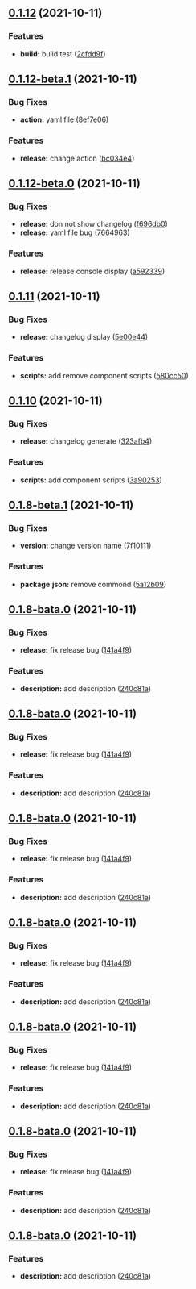 ## [0.1.12](https://github.com/Hgwxxdd/ladder-ui/compare/v0.1.12-beta.1...v0.1.12) (2021-10-11)


### Features

* **build:** build test ([2cfdd9f](https://github.com/Hgwxxdd/ladder-ui/commit/2cfdd9f840e61bb6527b2c85355497ed83d929da))



## [0.1.12-beta.1](https://github.com/Hgwxxdd/ladder-ui/compare/v0.1.12-beta.0...v0.1.12-beta.1) (2021-10-11)


### Bug Fixes

* **action:** yaml file ([8ef7e06](https://github.com/Hgwxxdd/ladder-ui/commit/8ef7e063335e50f484a6b84dd895f80c9a854acc))


### Features

* **release:** change action ([bc034e4](https://github.com/Hgwxxdd/ladder-ui/commit/bc034e4c54e9fe7e659625748a776ca920f25834))



## [0.1.12-beta.0](https://github.com/Hgwxxdd/ladder-ui/compare/v0.1.11...v0.1.12-beta.0) (2021-10-11)


### Bug Fixes

* **release:** don not show changelog ([f696db0](https://github.com/Hgwxxdd/ladder-ui/commit/f696db0ecaf23c9dd80de1e1bfe597fa80e93aa8))
* **release:** yaml file bug ([7664963](https://github.com/Hgwxxdd/ladder-ui/commit/766496339f50066803be19f87da51eb3ad90fb81))


### Features

* **release:** release console display ([a592339](https://github.com/Hgwxxdd/ladder-ui/commit/a592339df3408fb5aac1a4b77177cada7a46c559))



## [0.1.11](https://github.com/Hgwxxdd/ladder-ui/compare/v0.1.10...v0.1.11) (2021-10-11)


### Bug Fixes

* **release:** changelog display ([5e00e44](https://github.com/Hgwxxdd/ladder-ui/commit/5e00e44909c10a45d1f2c39368437ff7da953b2e))


### Features

* **scripts:** add remove component scripts ([580cc50](https://github.com/Hgwxxdd/ladder-ui/commit/580cc50cb985df681873bbb85412d38d3fe2bf0e))



## [0.1.10](https://github.com/Hgwxxdd/ladder-ui/compare/v0.1.8...v0.1.10) (2021-10-11)


### Bug Fixes

* **release:** changelog generate ([323afb4](https://github.com/Hgwxxdd/ladder-ui/commit/323afb4ad357ca46bae9fb3452ed2cfe477b2432))


### Features

* **scripts:** add component scripts ([3a90253](https://github.com/Hgwxxdd/ladder-ui/commit/3a9025358b63fa04086937601f16bb4501a4cc09))



## [0.1.8-beta.1](https://github.com/Hgwxxdd/ladder-ui/compare/v0.1.8-bata.1...v0.1.8-beta.1) (2021-10-11)


### Bug Fixes

* **version:** change version name ([7f10111](https://github.com/Hgwxxdd/ladder-ui/commit/7f1011170c20202e8874e1bfd48f905297fd4925))


### Features

* **package.json:** remove commond ([5a12b09](https://github.com/Hgwxxdd/ladder-ui/commit/5a12b09b3ead450bc658779bbc28d96fb3baf987))



## [0.1.8-bata.0](https://github.com/Hgwxxdd/ladder-ui/compare/v0.1.7-beta.0...v0.1.8-bata.0) (2021-10-11)


### Bug Fixes

* **release:** fix release bug ([141a4f9](https://github.com/Hgwxxdd/ladder-ui/commit/141a4f9d7a97e4dd19486492ee5e12deee2df9e9))


### Features

* **description:** add description ([240c81a](https://github.com/Hgwxxdd/ladder-ui/commit/240c81a652d5b8a63d88b0b8e33f30254cf30490))



## [0.1.8-bata.0](https://github.com/Hgwxxdd/ladder-ui/compare/v0.1.7-beta.0...v0.1.8-bata.0) (2021-10-11)


### Bug Fixes

* **release:** fix release bug ([141a4f9](https://github.com/Hgwxxdd/ladder-ui/commit/141a4f9d7a97e4dd19486492ee5e12deee2df9e9))


### Features

* **description:** add description ([240c81a](https://github.com/Hgwxxdd/ladder-ui/commit/240c81a652d5b8a63d88b0b8e33f30254cf30490))



## [0.1.8-bata.0](https://github.com/Hgwxxdd/ladder-ui/compare/v0.1.7-beta.0...v0.1.8-bata.0) (2021-10-11)


### Bug Fixes

* **release:** fix release bug ([141a4f9](https://github.com/Hgwxxdd/ladder-ui/commit/141a4f9d7a97e4dd19486492ee5e12deee2df9e9))


### Features

* **description:** add description ([240c81a](https://github.com/Hgwxxdd/ladder-ui/commit/240c81a652d5b8a63d88b0b8e33f30254cf30490))



## [0.1.8-bata.0](https://github.com/Hgwxxdd/ladder-ui/compare/v0.1.7-beta.0...v0.1.8-bata.0) (2021-10-11)


### Bug Fixes

* **release:** fix release bug ([141a4f9](https://github.com/Hgwxxdd/ladder-ui/commit/141a4f9d7a97e4dd19486492ee5e12deee2df9e9))


### Features

* **description:** add description ([240c81a](https://github.com/Hgwxxdd/ladder-ui/commit/240c81a652d5b8a63d88b0b8e33f30254cf30490))



## [0.1.8-bata.0](https://github.com/Hgwxxdd/ladder-ui/compare/v0.1.7-beta.0...v0.1.8-bata.0) (2021-10-11)


### Bug Fixes

* **release:** fix release bug ([141a4f9](https://github.com/Hgwxxdd/ladder-ui/commit/141a4f9d7a97e4dd19486492ee5e12deee2df9e9))


### Features

* **description:** add description ([240c81a](https://github.com/Hgwxxdd/ladder-ui/commit/240c81a652d5b8a63d88b0b8e33f30254cf30490))



## [0.1.8-bata.0](https://github.com/Hgwxxdd/ladder-ui/compare/v0.1.7-beta.0...v0.1.8-bata.0) (2021-10-11)


### Bug Fixes

* **release:** fix release bug ([141a4f9](https://github.com/Hgwxxdd/ladder-ui/commit/141a4f9d7a97e4dd19486492ee5e12deee2df9e9))


### Features

* **description:** add description ([240c81a](https://github.com/Hgwxxdd/ladder-ui/commit/240c81a652d5b8a63d88b0b8e33f30254cf30490))



## [0.1.8-bata.0](https://github.com/Hgwxxdd/ladder-ui/compare/v0.1.7-beta.0...v0.1.8-bata.0) (2021-10-11)


### Features

* **description:** add description ([240c81a](https://github.com/Hgwxxdd/ladder-ui/commit/240c81a652d5b8a63d88b0b8e33f30254cf30490))



